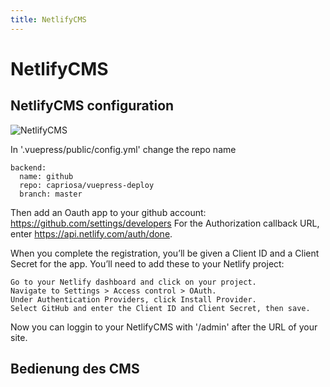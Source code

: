 ```yaml
---
title: NetlifyCMS
---
```

# NetlifyCMS

## NetlifyCMS configuration

![NetlifyCMS](/.vuepress/dist/bildschirmfoto-2018-05-28-um-14.07.46.png)

In '.vuepress/public/config.yml' change the repo name

```
backend:
  name: github
  repo: capriosa/vuepress-deploy
  branch: master
```

Then add an Oauth app to your github account: https://github.com/settings/developers
For the Authorization callback URL, enter https://api.netlify.com/auth/done.

When you complete the registration, you’ll be given a Client ID and a Client Secret for the app. You’ll need to add these to your Netlify project:

```
Go to your Netlify dashboard and click on your project.
Navigate to Settings > Access control > OAuth.
Under Authentication Providers, click Install Provider.
Select GitHub and enter the Client ID and Client Secret, then save.
```

Now you can loggin to your NetlifyCMS with '/admin' after the URL of your site.

## Bedienung des CMS
